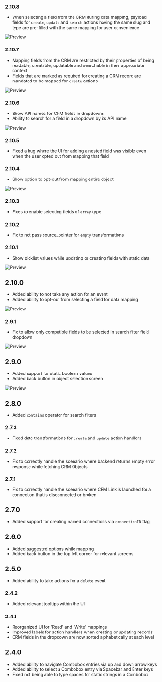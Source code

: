 ### 2.10.8

- When selecting a field from the CRM during data mapping, payload fields for `create`, `update` and `search` actions having the same slug and type are pre-filled with the same mapping for user convenience

![Preview](https://user-images.githubusercontent.com/110259385/190391442-6ef22fbe-b737-4665-a4d8-9e2a69994800.gif)

### 2.10.7

- Mapping fields from the CRM are restricted by their properties of being readable, creatable, updatable and searchable in their appropriate context
- Fields that are marked as required for creating a CRM record are mandated to be mapped for `create` actions

![Preview](https://user-images.githubusercontent.com/110259385/190345050-1041f0c8-77d8-44fd-86d9-209dbd29e355.gif)

### 2.10.6

- Show API names for CRM fields in dropdowns
- Ability to search for a field in a dropdown by its API name

![Preview](https://user-images.githubusercontent.com/110259385/189930698-5ba875c1-f7ec-490e-aaf7-a039f1aeb9a2.png)

### 2.10.5

- Fixed a bug where the UI for adding a nested field was visible even when the user opted out from mapping that field

### 2.10.4

- Show option to opt-out from mapping entire object

![Preview](https://user-images.githubusercontent.com/110259385/188629778-e09c32ea-8c97-4685-87c0-3bdf7759d02f.gif)

### 2.10.3

- Fixes to enable selecting fields of `array` type

### 2.10.2

- Fix to not pass source_pointer for `empty` transformations

### 2.10.1

- Show picklist values while updating or creating fields with static data

![Preview](https://user-images.githubusercontent.com/110259385/186719311-37adfc75-45e9-481f-82cc-5e4e66d44d53.gif)

## 2.10.0

- Added ability to not take any action for an event
- Added ability to opt-out from selecting a field for data mapping

![Preview](https://user-images.githubusercontent.com/110259385/186135264-723b2042-1cd4-4357-a6ed-064c62bb1298.gif)

### 2.9.1

- Fix to allow only compatible fields to be selected in search filter field dropdown

![Preview](https://user-images.githubusercontent.com/110259385/186191234-f45fef6b-367e-4c04-8fb2-edf9a0a0a8b8.gif)

## 2.9.0

- Added support for static boolean values
- Added back button in object selection screen

![Preview](https://user-images.githubusercontent.com/110259385/185599998-d27c6640-a67b-446f-9723-7f70807f497f.gif)

## 2.8.0

- Added `contains` operator for search filters

### 2.7.3

- Fixed date transformations for `create` and `update` action handlers

### 2.7.2

- Fix to correctly handle the scenario where backend returns empty error response while fetching CRM Objects

### 2.7.1

- Fix to correctly handle the scenario where CRM Link is launched for a connection that is disconnected or broken

## 2.7.0

- Added support for creating named connections via `connectionID` flag

## 2.6.0

- Added suggested options while mapping
- Added back button in the top left corner for relevant screens

## 2.5.0

- Added ability to take actions for a `delete` event

### 2.4.2

- Added relevant tooltips within the UI

### 2.4.1

- Reorganized UI for 'Read' and 'Write' mappings
- Improved labels for action handlers when creating or updating records
- CRM fields in the dropdown are now sorted alphabetically at each level

## 2.4.0

- Added ability to navigate Combobox entries via up and down arrow keys
- Added ability to select a Combobox entry via Spacebar and Enter keys
- Fixed not being able to type spaces for static strings in a Combobox

